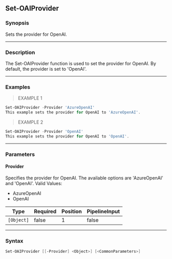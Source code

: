 Set-OAIProvider
---------------

### Synopsis
Sets the provider for OpenAI.

---

### Description

The Set-OAIProvider function is used to set the provider for OpenAI. By default, the provider is set to 'OpenAI'.

---

### Examples
> EXAMPLE 1

```PowerShell
Set-OAIProvider -Provider 'AzureOpenAI'
This example sets the provider for OpenAI to 'AzureOpenAI'.
```
> EXAMPLE 2

```PowerShell
Set-OAIProvider -Provider 'OpenAI'
This example sets the provider for OpenAI to 'OpenAI'.
```

---

### Parameters
#### **Provider**
Specifies the provider for OpenAI. The available options are 'AzureOpenAI' and 'OpenAI'.
Valid Values:

* AzureOpenAI
* OpenAI

|Type      |Required|Position|PipelineInput|
|----------|--------|--------|-------------|
|`[Object]`|false   |1       |false        |

---

### Syntax
```PowerShell
Set-OAIProvider [[-Provider] <Object>] [<CommonParameters>]
```
